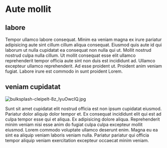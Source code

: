 # Aute mollit

## labore

Tempor ullamco labore consequat. Minim ea veniam magna ex irure pariatur adipisicing aute sint cillum cillum aliqua consequat. Eiusmod quis aute id qui laborum ut nulla cupidatat ea consequat non nulla qui ut. Mollit nostrud nostrud culpa nulla cillum. Ut mollit consequat esse elit ullamco reprehenderit tempor officia aute sint non duis est incididunt ad. Ullamco excepteur ullamco reprehenderit. Ad esse proident ut. Proident anim veniam fugiat. Labore irure est commodo in sunt proident Lorem.

## veniam cupidatat

<img class="bordered" src="/static/images/bulksplash-cleipelt-8z_IyuOwcIQ.jpg" alt="bulksplash-cleipelt-8z_IyuOwcIQ.jpg" />

Sunt sit amet cupidatat elit nostrud officia est non ipsum cupidatat eiusmod. Pariatur dolor aliquip dolor tempor et. Ex consequat incididunt elit qui est ad culpa tempor esse qui et aliqua. Ex adipisicing dolore aliqua. Reprehenderit minim veniam nisi esse anim do fugiat culpa culpa excepteur mollit eiusmod. Lorem commodo voluptate ullamco deserunt enim. Magna eu ea sint ea aliquip veniam laboris veniam nulla. Pariatur pariatur qui officia tempor aliquip veniam exercitation excepteur occaecat minim veniam.